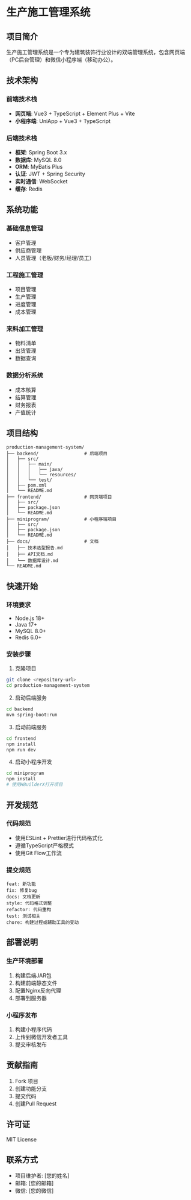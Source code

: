 # 生产施工管理系统

## 项目简介

生产施工管理系统是一个专为建筑装饰行业设计的双端管理系统，包含网页端（PC后台管理）和微信小程序端（移动办公）。

## 技术架构

### 前端技术栈
- **网页端**: Vue3 + TypeScript + Element Plus + Vite
- **小程序端**: UniApp + Vue3 + TypeScript

### 后端技术栈
- **框架**: Spring Boot 3.x
- **数据库**: MySQL 8.0
- **ORM**: MyBatis Plus
- **认证**: JWT + Spring Security
- **实时通信**: WebSocket
- **缓存**: Redis

## 系统功能

### 基础信息管理
- 客户管理
- 供应商管理
- 人员管理（老板/财务/经理/员工）

### 工程施工管理
- 项目管理
- 生产管理
- 进度管理
- 成本管理

### 来料加工管理
- 物料清单
- 出货管理
- 数据查询

### 数据分析系统
- 成本核算
- 结算管理
- 财务报表
- 产值统计

## 项目结构

```
production-management-system/
├── backend/                 # 后端项目
│   ├── src/
│   │   ├── main/
│   │   │   ├── java/
│   │   │   └── resources/
│   │   └── test/
│   ├── pom.xml
│   └── README.md
├── frontend/                # 网页端项目
│   ├── src/
│   ├── package.json
│   └── README.md
├── miniprogram/             # 小程序端项目
│   ├── src/
│   ├── package.json
│   └── README.md
├── docs/                    # 文档
│   ├── 技术选型报告.md
│   ├── API文档.md
│   └── 数据库设计.md
└── README.md
```

## 快速开始

### 环境要求
- Node.js 18+
- Java 17+
- MySQL 8.0+
- Redis 6.0+

### 安装步骤

1. 克隆项目
```bash
git clone <repository-url>
cd production-management-system
```

2. 启动后端服务
```bash
cd backend
mvn spring-boot:run
```

3. 启动前端服务
```bash
cd frontend
npm install
npm run dev
```

4. 启动小程序开发
```bash
cd miniprogram
npm install
# 使用HBuilderX打开项目
```

## 开发规范

### 代码规范
- 使用ESLint + Prettier进行代码格式化
- 遵循TypeScript严格模式
- 使用Git Flow工作流

### 提交规范
```
feat: 新功能
fix: 修复bug
docs: 文档更新
style: 代码格式调整
refactor: 代码重构
test: 测试相关
chore: 构建过程或辅助工具的变动
```

## 部署说明

### 生产环境部署
1. 构建后端JAR包
2. 构建前端静态文件
3. 配置Nginx反向代理
4. 部署到服务器

### 小程序发布
1. 构建小程序代码
2. 上传到微信开发者工具
3. 提交审核发布

## 贡献指南

1. Fork 项目
2. 创建功能分支
3. 提交代码
4. 创建Pull Request

## 许可证

MIT License

## 联系方式

- 项目维护者: [您的姓名]
- 邮箱: [您的邮箱]
- 微信: [您的微信]
